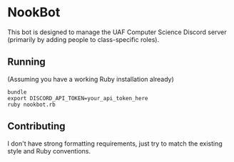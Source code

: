 # NookBot
This bot is designed to manage the UAF Computer Science Discord server (primarily by adding people to class-specific roles).

## Running
(Assuming you have a working Ruby installation already)
```
bundle
export DISCORD_API_TOKEN=your_api_token_here
ruby nookbot.rb
```

## Contributing
I don't have strong formatting requirements, just try to match the existing style and Ruby conventions.